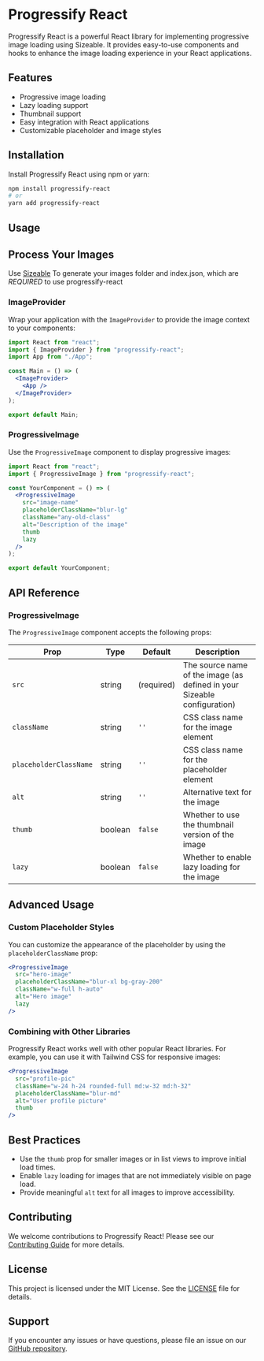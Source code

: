 # Progressify React

Progressify React is a powerful React library for implementing progressive image loading using Sizeable. It provides easy-to-use components and hooks to enhance the image loading experience in your React applications.

## Features

- Progressive image loading
- Lazy loading support
- Thumbnail support
- Easy integration with React applications
- Customizable placeholder and image styles

## Installation

Install Progressify React using npm or yarn:

```sh
npm install progressify-react
# or
yarn add progressify-react
```

## Usage

## Process Your Images

Use [Sizeable](https://web-size.web.app/progressify) To generate your images folder and index.json, which are _REQUIRED_ to use progressify-react

### ImageProvider

Wrap your application with the `ImageProvider` to provide the image context to your components:

```jsx
import React from "react";
import { ImageProvider } from "progressify-react";
import App from "./App";

const Main = () => (
  <ImageProvider>
    <App />
  </ImageProvider>
);

export default Main;
```

### ProgressiveImage

Use the `ProgressiveImage` component to display progressive images:

```jsx
import React from "react";
import { ProgressiveImage } from "progressify-react";

const YourComponent = () => (
  <ProgressiveImage
    src="image-name"
    placeholderClassName="blur-lg"
    className="any-old-class"
    alt="Description of the image"
    thumb
    lazy
  />
);

export default YourComponent;
```

## API Reference

### ProgressiveImage

The `ProgressiveImage` component accepts the following props:

| Prop                   | Type    | Default    | Description                                                              |
| ---------------------- | ------- | ---------- | ------------------------------------------------------------------------ |
| `src`                  | string  | (required) | The source name of the image (as defined in your Sizeable configuration) |
| `className`            | string  | `''`       | CSS class name for the image element                                     |
| `placeholderClassName` | string  | `''`       | CSS class name for the placeholder element                               |
| `alt`                  | string  | `''`       | Alternative text for the image                                           |
| `thumb`                | boolean | `false`    | Whether to use the thumbnail version of the image                        |
| `lazy`                 | boolean | `false`    | Whether to enable lazy loading for the image                             |

## Advanced Usage

### Custom Placeholder Styles

You can customize the appearance of the placeholder by using the `placeholderClassName` prop:

```jsx
<ProgressiveImage
  src="hero-image"
  placeholderClassName="blur-xl bg-gray-200"
  className="w-full h-auto"
  alt="Hero image"
  lazy
/>
```

### Combining with Other Libraries

Progressify React works well with other popular React libraries. For example, you can use it with Tailwind CSS for responsive images:

```jsx
<ProgressiveImage
  src="profile-pic"
  className="w-24 h-24 rounded-full md:w-32 md:h-32"
  placeholderClassName="blur-md"
  alt="User profile picture"
  thumb
/>
```

## Best Practices

- Use the `thumb` prop for smaller images or in list views to improve initial load times.
- Enable `lazy` loading for images that are not immediately visible on page load.
- Provide meaningful `alt` text for all images to improve accessibility.

## Contributing

We welcome contributions to Progressify React! Please see our [Contributing Guide](CONTRIBUTING.md) for more details.

## License

This project is licensed under the MIT License. See the [LICENSE](LICENSE) file for details.

## Support

If you encounter any issues or have questions, please file an issue on our [GitHub repository](https://github.com/wilkbob/progressify-react/issues).
